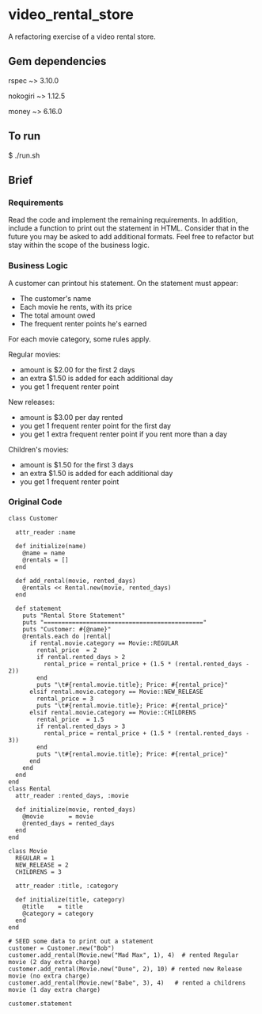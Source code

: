 # video_rental_store
A refactoring exercise of a video rental store.

## Gem dependencies

rspec ~> 3.10.0

nokogiri ~> 1.12.5

money ~> 6.16.0

## To run
$ ./run.sh

## Brief

### Requirements
Read the code and implement the remaining requirements. In addition, include a function to print out the statement in HTML. Consider that in the future you may be asked to add additional formats. Feel free to refactor but stay within the scope of the business logic. 

### Business Logic
A customer can printout his statement. On the statement must appear:
- The customer's name
- Each movie he rents, with its price
- The total amount owed
- The frequent renter points he's earned

For each movie category, some rules apply.

Regular movies:
- amount is $2.00 for the first 2 days
- an extra $1.50 is added for each additional day
- you get 1 frequent renter point

New releases:
- amount is $3.00 per day rented
- you get 1 frequent renter point for the first day
- you get 1 extra frequent renter point if you rent more than a day

Children's movies:
- amount is $1.50 for the first 3 days
- an extra $1.50 is added for each additional day
- you get 1 frequent renter point

### Original Code
```
class Customer

  attr_reader :name

  def initialize(name)
    @name = name
    @rentals = []
  end
  
  def add_rental(movie, rented_days)
    @rentals << Rental.new(movie, rented_days)
  end

  def statement
    puts "Rental Store Statement"
    puts "============================================="
    puts "Customer: #{@name}"
    @rentals.each do |rental|
      if rental.movie.category == Movie::REGULAR
        rental_price  = 2
        if rental.rented_days > 2
          rental_price = rental_price + (1.5 * (rental.rented_days - 2))
        end
        puts "\t#{rental.movie.title}; Price: #{rental_price}"
      elsif rental.movie.category == Movie::NEW_RELEASE
        rental_price = 3
        puts "\t#{rental.movie.title}; Price: #{rental_price}"
      elsif rental.movie.category == Movie::CHILDRENS
        rental_price  = 1.5
        if rental.rented_days > 3
          rental_price = rental_price + (1.5 * (rental.rented_days - 3))
        end
        puts "\t#{rental.movie.title}; Price: #{rental_price}"
      end 
    end
  end
end
class Rental
  attr_reader :rented_days, :movie

  def initialize(movie, rented_days)
    @movie       = movie
    @rented_days = rented_days
  end
end

class Movie
  REGULAR = 1
  NEW_RELEASE = 2
  CHILDRENS = 3

  attr_reader :title, :category
  
  def initialize(title, category)
    @title    = title
    @category = category
  end
end

# SEED some data to print out a statement
customer = Customer.new("Bob")
customer.add_rental(Movie.new("Mad Max", 1), 4)  # rented Regular movie (2 day extra charge)
customer.add_rental(Movie.new("Dune", 2), 10) # rented new Release movie (no extra charge)
customer.add_rental(Movie.new("Babe", 3), 4)   # rented a childrens movie (1 day extra charge)

customer.statement
```
